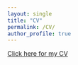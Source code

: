 ```yaml
---
layout: single
title: "CV"
permalink: /CV/
author_profile: true
---
```


[Click here for my CV](https://adibuoy23.github.io/others/Aditya_Upadhyayula_CV.pdf)
